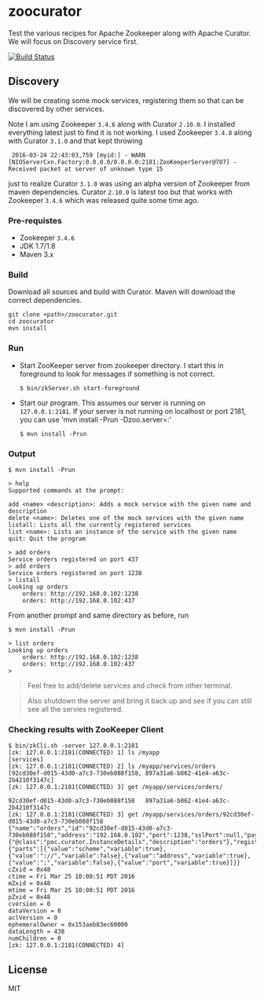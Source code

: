 # zoocurator

Test the various recipes for Apache Zookeeper along with Apache Curator.
We will focus on Discovery service first.

[![Build Status](https://travis-ci.org/rahulsh1/zoocurator.svg?branch=master)](https://travis-ci.org/rahulsh1/zoocurator)

## Discovery
We will be creating some mock services, registering them so that can be discovered by other services.

Note I am using Zookeeper `3.4.6` along with Curator `2.10.0`.
I installed everything latest just to find it is not working. I used Zookeeper `3.4.8` along with Curator `3.1.0` and that kept throwing

     2016-03-24 22:43:03,759 [myid:] - WARN  [NIOServerCxn.Factory:0.0.0.0/0.0.0.0:2181:ZooKeeperServer@707] - Received packet at server of unknown type 15

just to realize Curator `3.1.0` was using an alpha version of Zookeeper from maven dependencies. Curator `2.10.0` is latest too but that works with Zookeeper `3.4.6` which was released quite some time ago.

### Pre-requistes
- Zookeeper `3.4.6`
- JDK 1.7/1.8
- Maven 3.x

### Build
Download all sources and build with Curator. Maven will download the correct dependencies.

    git clone <path>/zoocurator.git
    cd zoocurator
    mvn install

### Run
- Start ZooKeeper server from zookeeper directory. I start this in foreground to look for messages if something is not correct.

      $ bin/zkServer.sh start-foreground

- Start our program.
This assumes our server is running on `127.0.0.1:2181`. If your server is not running on localhost or port 2181, you can use 'mvn install -Prun -Dzoo.server=<server>:<port>'

      $ mvn install -Prun

### Output

    $ mvn install -Prun

    > help
    Supported commands at the prompt:

    add <name> <description>: Adds a mock service with the given name and description
    delete <name>: Deletes one of the mock services with the given name
    listall: Lists all the currently registered services
    list <name>: Lists an instance of the service with the given name
    quit: Quit the program

    > add orders
    Service orders registered on port 437
    > add orders
    Service orders registered on port 1238
    > listall
    Looking up orders
    	orders: http://192.168.0.102:1238
    	orders: http://192.168.0.102:437

From another prompt and same directory as before, run

    $ mvn install -Prun

    > list orders
    Looking up orders
    	orders: http://192.168.0.102:1238
    	orders: http://192.168.0.102:437
    >

> Feel free to add/delete services and check from other terminal.

> Also shutdown the server and bring it back up and see if you can still see all the servies registered.

### Checking results with ZooKeeper Client

    $ bin/zkCli.sh -server 127.0.0.1:2181
    [zk: 127.0.0.1:2181(CONNECTED) 1] ls /myapp
    [services]
    [zk: 127.0.0.1:2181(CONNECTED) 2] ls /myapp/services/orders
    [92cd30ef-d015-43d0-a7c3-730eb088f158, 897a31a6-b862-41e4-a63c-2b4210f3147c]
    [zk: 127.0.0.1:2181(CONNECTED) 3] get /myapp/services/orders/

    92cd30ef-d015-43d0-a7c3-730eb088f158   897a31a6-b862-41e4-a63c-2b4210f3147c
    [zk: 127.0.0.1:2181(CONNECTED) 3] get /myapp/services/orders/92cd30ef-d015-43d0-a7c3-730eb088f158
    {"name":"orders","id":"92cd30ef-d015-43d0-a7c3-730eb088f158","address":"192.168.0.102","port":1238,"sslPort":null,"payload":{"@class":"poc.curator.InstanceDetails","description":"orders"},"registrationTimeUTC":1458925251363,"serviceType":"DYNAMIC","uriSpec":{"parts":[{"value":"scheme","variable":true},{"value":"://","variable":false},{"value":"address","variable":true},{"value":":","variable":false},{"value":"port","variable":true}]}}
    cZxid = 0x48
    ctime = Fri Mar 25 10:00:51 PDT 2016
    mZxid = 0x48
    mtime = Fri Mar 25 10:00:51 PDT 2016
    pZxid = 0x48
    cversion = 0
    dataVersion = 0
    aclVersion = 0
    ephemeralOwner = 0x153aeb83ec60000
    dataLength = 438
    numChildren = 0
    [zk: 127.0.0.1:2181(CONNECTED) 4]


## License

MIT
